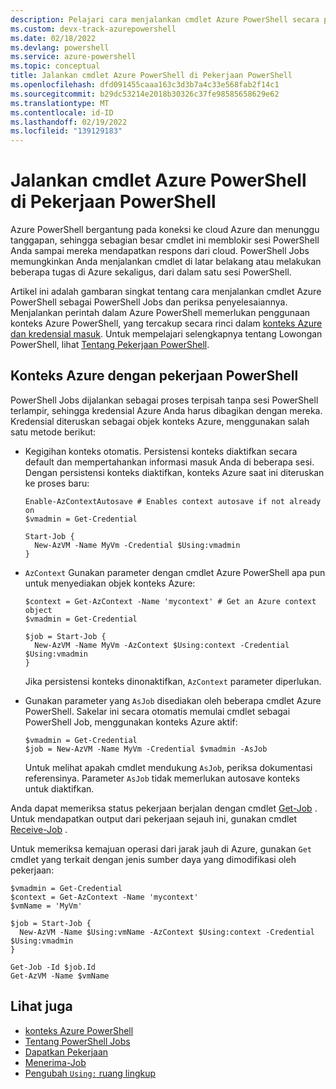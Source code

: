 ```yaml
---
description: Pelajari cara menjalankan cmdlet Azure PowerShell secara paralel atau sebagai tugas latar belakang, menggunakan -AsJob dan Start-Job.
ms.custom: devx-track-azurepowershell
ms.date: 02/18/2022
ms.devlang: powershell
ms.service: azure-powershell
ms.topic: conceptual
title: Jalankan cmdlet Azure PowerShell di Pekerjaan PowerShell
ms.openlocfilehash: dfd091455caaa163c3d3b7a4c33e568fab2f14c1
ms.sourcegitcommit: b29dc53214e2018b30326c37fe98585658629e62
ms.translationtype: MT
ms.contentlocale: id-ID
ms.lasthandoff: 02/19/2022
ms.locfileid: "139129183"
---
```

# <a name="run-azure-powershell-cmdlets-in-powershell-jobs"></a>Jalankan cmdlet Azure PowerShell di Pekerjaan PowerShell

Azure PowerShell bergantung pada koneksi ke cloud Azure dan menunggu tanggapan, sehingga sebagian besar cmdlet ini memblokir sesi PowerShell Anda sampai mereka mendapatkan respons dari cloud. PowerShell Jobs memungkinkan Anda menjalankan cmdlet di latar belakang atau melakukan beberapa tugas di Azure sekaligus, dari dalam satu sesi PowerShell.

Artikel ini adalah gambaran singkat tentang cara menjalankan cmdlet Azure PowerShell sebagai PowerShell Jobs dan periksa penyelesaiannya. Menjalankan perintah dalam Azure PowerShell memerlukan penggunaan konteks Azure PowerShell, yang tercakup secara rinci dalam [konteks Azure dan kredensial masuk](context-persistence.md). Untuk mempelajari selengkapnya tentang Lowongan PowerShell, lihat [Tentang Pekerjaan PowerShell](/powershell/module/microsoft.powershell.core/about/about_jobs).

## <a name="azure-contexts-with-powershell-jobs"></a>Konteks Azure dengan pekerjaan PowerShell

PowerShell Jobs dijalankan sebagai proses terpisah tanpa sesi PowerShell terlampir, sehingga kredensial Azure Anda harus dibagikan dengan mereka. Kredensial diteruskan sebagai objek konteks Azure, menggunakan salah satu metode berikut:

- Kegigihan konteks otomatis. Persistensi konteks diaktifkan secara default dan mempertahankan informasi masuk Anda di beberapa sesi. Dengan persistensi konteks diaktifkan, konteks Azure saat ini diteruskan ke proses baru:

  ```azurepowershell-interactive
  Enable-AzContextAutosave # Enables context autosave if not already on
  $vmadmin = Get-Credential

  Start-Job {
    New-AzVM -Name MyVm -Credential $Using:vmadmin
  }
  ```

- `AzContext` Gunakan parameter dengan cmdlet Azure PowerShell apa pun untuk menyediakan objek konteks Azure:

  ```azurepowershell-interactive
  $context = Get-AzContext -Name 'mycontext' # Get an Azure context object
  $vmadmin = Get-Credential

  $job = Start-Job {
    New-AzVM -Name MyVm -AzContext $Using:context -Credential $Using:vmadmin
  }
  ```

  Jika persistensi konteks dinonaktifkan, `AzContext` parameter diperlukan.

- Gunakan parameter yang `AsJob` disediakan oleh beberapa cmdlet Azure PowerShell. Sakelar ini secara otomatis memulai cmdlet sebagai PowerShell Job, menggunakan konteks Azure aktif:

  ```azurepowershell-interactive
  $vmadmin = Get-Credential
  $job = New-AzVM -Name MyVm -Credential $vmadmin -AsJob
  ```

  Untuk melihat apakah cmdlet mendukung `AsJob`, periksa dokumentasi referensinya. Parameter `AsJob` tidak memerlukan autosave konteks untuk diaktifkan.

Anda dapat memeriksa status pekerjaan berjalan dengan cmdlet [Get-Job](/powershell/module/microsoft.powershell.core/get-job) . Untuk mendapatkan output dari pekerjaan sejauh ini, gunakan cmdlet [Receive-Job](/powershell/module/microsoft.powershell.core/receive-job) .

Untuk memeriksa kemajuan operasi dari jarak jauh di Azure, gunakan `Get` cmdlet yang terkait dengan jenis sumber daya yang dimodifikasi oleh pekerjaan:

```azurepowershell-interactive
$vmadmin = Get-Credential
$context = Get-AzContext -Name 'mycontext'
$vmName = 'MyVm'

$job = Start-Job {
  New-AzVM -Name $Using:vmName -AzContext $Using:context -Credential $Using:vmadmin
}

Get-Job -Id $job.Id
Get-AzVM -Name $vmName
```

## <a name="see-also"></a>Lihat juga

- [konteks Azure PowerShell](context-persistence.md)
- [Tentang PowerShell Jobs](/powershell/module/microsoft.powershell.core/about/about_jobs)
- [Dapatkan Pekerjaan](/powershell/module/microsoft.powershell.core/get-job)
- [Menerima-Job](/powershell/module/microsoft.powershell.core/receive-job)
- [Pengubah `Using:` ruang lingkup](/powershell/module/microsoft.powershell.core/about/about_scopes#the-using-scope-modifier)
